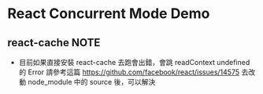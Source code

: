 # React Concurrent Mode Demo

## react-cache NOTE

- 目前如果直接安裝 react-cache 去跑會出錯，會跳 readContext undefined 的 Error
  請參考這篇 <https://github.com/facebook/react/issues/14575>
  去改動 node_module 中的 source 後，可以解決
